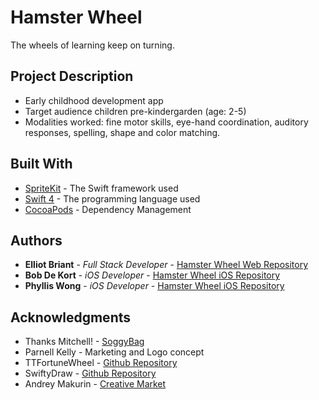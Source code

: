 # Hamster Wheel

The wheels of learning keep on turning.

## Project Description

* Early childhood development app
* Target audience children pre-kindergarden (age: 2-5)
* Modalities worked: fine motor skills, eye-hand coordination, auditory responses, spelling, shape and color matching.


## Built With

* [SpriteKit](http://developer.apple.com/documentation/spritekit) - The Swift framework used
* [Swift 4](http://swift.org) - The programming language used
* [CocoaPods](https://cocoapods.org/) - Dependency Management


## Authors

* **Elliot Briant** - *Full Stack Developer*  - [Hamster Wheel Web Repository](https://github.com/BriantOliveira/Hamster-Wheel-Game)
* **Bob De Kort** - *iOS Developer* - [Hamster Wheel iOS Repository](https://github.com/BobDeKort/HamsterWheel)
* **Phyllis Wong** - *iOS Developer* - [Hamster Wheel iOS Repository](https://github.com/BobDeKort/HamsterWheel)


## Acknowledgments

* Thanks Mitchell! - [SoggyBag](https://github.com/soggybag)
* Parnell Kelly - Marketing and Logo concept
* TTFortuneWheel - [Github Repository](https://github.com/tapptitude/TTFortuneWheel-iOS)
* SwiftyDraw - [Github Repository](https://github.com/Awalz/SwiftyDraw)
* Andrey Makurin - [Creative Market](https://creativemarket.com/Andrey1005)
